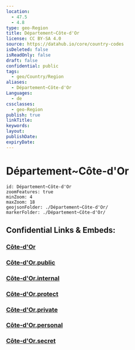 ```yaml
---
location:
  - 47.5
  - 4.8
type: geo-Region
title: Département~Côte-d'Or
license: CC BY-SA 4.0
source: https://datahub.io/core/country-codes
isDeleted: false
isReadOnly: false
draft: false
confidential: public
tags:
  - geo/Country/Region
aliases:
  - Département~Côte-d'Or
Languages:
  - de
cssclasses:
  - geo-Region
publish: true
linkTitle:
keywords:
layout:
publishDate:
expiryDate:
---
```


# Département~Côte-d'Or

```leaflet
id: Département~Côte-d'Or
zoomFeatures: true 
minZoom: 4 
maxZoom: 18
geojsonFolder: ./Département~Côte-d'Or/
markerFolder: ./Département~Côte-d'Or/
```


## Confidential Links & Embeds: 

### [Côte-d'Or](/_Standards/Earth/Continent/Europe/Europe~West/France/regions~France/Bourgogne-Franche-Comté/departments~Bourgogne-Franche-Comté/Côte-d'Or.md) 

### [Côte-d'Or.public](/_public/Earth/Continent/Europe/Europe~West/France/regions~France/Bourgogne-Franche-Comté/departments~Bourgogne-Franche-Comté/Côte-d'Or.public.md) 

### [Côte-d'Or.internal](/_internal/Earth/Continent/Europe/Europe~West/France/regions~France/Bourgogne-Franche-Comté/departments~Bourgogne-Franche-Comté/Côte-d'Or.internal.md) 

### [Côte-d'Or.protect](/_protect/Earth/Continent/Europe/Europe~West/France/regions~France/Bourgogne-Franche-Comté/departments~Bourgogne-Franche-Comté/Côte-d'Or.protect.md) 

### [Côte-d'Or.private](/_private/Earth/Continent/Europe/Europe~West/France/regions~France/Bourgogne-Franche-Comté/departments~Bourgogne-Franche-Comté/Côte-d'Or.private.md) 

### [Côte-d'Or.personal](/_personal/Earth/Continent/Europe/Europe~West/France/regions~France/Bourgogne-Franche-Comté/departments~Bourgogne-Franche-Comté/Côte-d'Or.personal.md) 

### [Côte-d'Or.secret](/_secret/Earth/Continent/Europe/Europe~West/France/regions~France/Bourgogne-Franche-Comté/departments~Bourgogne-Franche-Comté/Côte-d'Or.secret.md)

